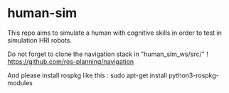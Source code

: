 # human-sim

This repo aims to simulate a human with cognitive skills in order to test in simulation HRI robots.

Do not forget to clone the navigation stack in "human_sim_ws/src/" !
https://github.com/ros-planning/navigation

And please install rospkg like this :
sudo apt-get install python3-rospkg-modules

